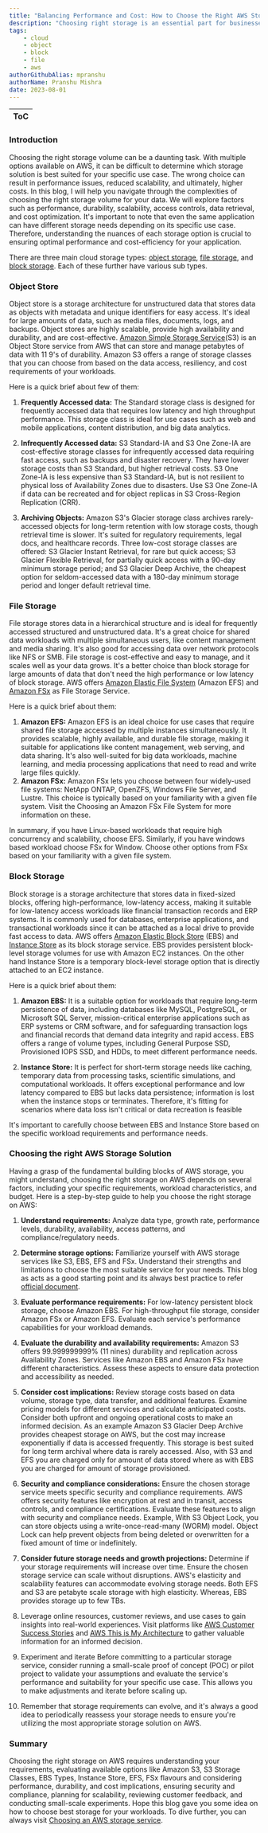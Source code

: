 ```yaml
---
title: "Balancing Performance and Cost: How to Choose the Right AWS Storage Solution for Your Applications"
description: "Choosing right storage is an essential part for businesses to keep their systems performant and cost efficient, but it can be a complex and challenging process. Here's how to do it"
tags:
    - cloud
    - object
    - block
    - file
    - aws
authorGithubAlias: mpranshu
authorName: Pranshu Mishra
date: 2023-08-01 
---
```


| ToC |
|-----|

### Introduction

Choosing the right storage volume can be a daunting task. With multiple options available on AWS, it can be difficult to determine which storage solution is best suited for your specific use case. The wrong choice can result in performance issues, reduced scalability, and ultimately, higher costs. In this blog, I will help you navigate through the complexities of choosing the right storage volume for your data. We will explore factors such as performance, durability, scalability, access controls, data retrieval, and cost optimization. It's important to note that even the same application can have different storage needs depending on its specific use case. Therefore, understanding the nuances of each storage option is crucial to ensuring optimal performance and cost-efficiency for your application.

There are three main cloud storage types: [object storage](https://aws.amazon.com/what-is/object-storage/), [file storage](https://aws.amazon.com/what-is/cloud-file-storage/), and [block storage](https://aws.amazon.com/what-is/block-storage/). Each of these further have various sub types.

### Object Store

Object store is a storage architecture for unstructured data that stores data as objects with metadata and unique identifiers for easy access. It's ideal for large amounts of data, such as media files, documents, logs, and backups. Object stores are highly scalable, provide high availability and durability, and are cost-effective. [Amazon Simple Storage Service](https://docs.aws.amazon.com/AmazonS3/latest/userguide//Welcome.html)(S3) is an Object Store service from AWS that can store and manage petabytes of data with 11 9's of durability. Amazon S3 offers a range of storage classes that you can choose from based on the data access, resiliency, and cost requirements of your workloads.

Here is a quick brief about few of them:

1. **Frequently Accessed data:** The Standard storage class is designed for frequently accessed data that requires low latency and high throughput performance. This storage class is ideal for use cases such as web and mobile applications, content distribution, and big data analytics.

2. **Infrequently Accessed data:** S3 Standard-IA and S3 One Zone-IA are cost-effective storage classes for infrequently accessed data requiring fast access, such as backups and disaster recovery. They have lower storage costs than S3 Standard, but higher retrieval costs. S3 One Zone-IA is less expensive than S3 Standard-IA, but is not resilient to physical loss of Availability Zones due to disasters. Use S3 One Zone-IA if data can be recreated and for object replicas in S3 Cross-Region Replication (CRR).

3. **Archiving Objects:** Amazon S3's Glacier storage class archives rarely-accessed objects for long-term retention with low storage costs, though retrieval time is slower. It's suited for regulatory requirements, legal docs, and healthcare records. Three low-cost storage classes are offered: S3 Glacier Instant Retrieval, for rare but quick access; S3 Glacier Flexible Retrieval, for partially quick access with a 90-day minimum storage period; and S3 Glacier Deep Archive, the cheapest option for seldom-accessed data with a 180-day minimum storage period and longer default retrieval time.

### File Storage

File storage stores data in a hierarchical structure and is ideal for frequently accessed structured and unstructured data. It's a great choice for shared data workloads with multiple simultaneous users, like content management and media sharing. It's also good for accessing data over network protocols like NFS or SMB. File storage is cost-effective and easy to manage, and it scales well as your data grows. It's a better choice than block storage for large amounts of data that don't need the high performance or low latency of block storage. AWS offers [Amazon Elastic File System](https://docs.aws.amazon.com/efs/latest/ug/whatisefs.html) (Amazon EFS) and [Amazon FSx](https://aws.amazon.com/fsx/) as File Storage Service.

Here is a quick brief about them:

1. **Amazon EFS:** Amazon EFS is an ideal choice for use cases that require shared file storage accessed by multiple instances simultaneously. It provides scalable, highly available, and durable file storage, making it suitable for applications like content management, web serving, and data sharing. It's also well-suited for big data workloads, machine learning, and media processing applications that need to read and write large files quickly.
2. **Amazon FSx:** Amazon FSx lets you choose between four widely-used file systems: NetApp ONTAP, OpenZFS, Windows File Server, and Lustre. This choice is typically based on your familiarity with a given file system. Visit the Choosing an Amazon FSx File System for more information on these.

In summary, if you have Linux-based workloads that require high concurrency and scalability, choose EFS. Similarly, if you have windows based workload choose FSx for Window. Choose other options from FSx based on your familiarity with a given file system.

### Block Storage

Block storage is a storage architecture that stores data in fixed-sized blocks, offering high-performance, low-latency access, making it suitable for low-latency access workloads like financial transaction records and ERP systems. It is commonly used for databases, enterprise applications, and transactional workloads since it can be attached as a local drive to provide fast access to data. AWS offers [Amazon Elastic Block Store](https://docs.aws.amazon.com/AWSEC2/latest/UserGuide/AmazonEBS.html) (EBS) and [Instance Store](https://docs.aws.amazon.com/AWSEC2/latest/UserGuide/InstanceStorage.html) as its block storage service. EBS provides persistent block-level storage volumes for use with Amazon EC2 instances. On the other hand Instance Store is a temporary block-level storage option that is directly attached to an EC2 instance.

Here is a quick brief about them:

1. **Amazon EBS:** It is a suitable option for workloads that require long-term persistence of data, including databases like MySQL, PostgreSQL, or Microsoft SQL Server, mission-critical enterprise applications such as ERP systems or CRM software, and for safeguarding transaction logs and financial records that demand data integrity and rapid access. EBS offers a range of volume types, including General Purpose SSD, Provisioned IOPS SSD, and HDDs, to meet different performance needs. 

2. **Instance Store:** It is perfect for short-term storage needs like caching, temporary data from processing tasks, scientific simulations, and computational workloads. It offers exceptional performance and low latency compared to EBS but lacks data persistence; information is lost when the instance stops or terminates. Therefore, it's fitting for scenarios where data loss isn't critical or data recreation is feasible

It's important to carefully choose between EBS and Instance Store based on the specific workload requirements and performance needs.

### Choosing the right AWS Storage Solution

Having a grasp of the fundamental building blocks of AWS storage, you might understand, choosing the right storage on AWS depends on several factors, including your specific requirements, workload characteristics, and budget.
Here is a step-by-step guide to help you choose the right storage on AWS:

1. **Understand requirements:** Analyze data type, growth rate, performance levels, durability, availability, access patterns, and compliance/regulatory needs.

2. **Determine storage options:** Familiarize yourself with AWS storage services like S3, EBS, EFS and FSx. Understand their strengths and limitations to choose the most suitable service for your needs. This blog as acts as a good starting point and its always best practice to refer [official document](https://aws.amazon.com/products/storage/).

3. **Evaluate performance requirements:** For low-latency persistent block storage, choose Amazon EBS. For high-throughput file storage, consider Amazon FSx or Amazon EFS. Evaluate each service's performance capabilities for your workload demands.

4. **Evaluate the durability and availability requirements:** Amazon S3 offers 99.999999999% (11 nines) durability and replication across Availability Zones. Services like Amazon EBS and Amazon FSx have different characteristics. Assess these aspects to ensure data protection and accessibility as needed.

5. **Consider cost implications:** Review storage costs based on data volume, storage type, data transfer, and additional features. Examine pricing models for different services and calculate anticipated costs. Consider both upfront and ongoing operational costs to make an informed decision. As an example Amazon S3 Glacier Deep Archive provides cheapest storage on AWS, but the cost may increase exponentially if data is accessed frequently. This storage is best suited for long term archival where data is rarely accessed. Also, with S3 and EFS you are charged only for amount of data stored where as with EBS you are charged for amount of storage provisioned.

6. **Security and compliance considerations:** Ensure the chosen storage service meets specific security and compliance requirements. AWS offers security features like encryption at rest and in transit, access controls, and compliance certifications. Evaluate these features to align with security and compliance needs. Example, With S3 Object Lock, you can store objects using a write-once-read-many (WORM) model. Object Lock can help prevent objects from being deleted or overwritten for a fixed amount of time or indefinitely.

7. **Consider future storage needs and growth projections:** Determine if your storage requirements will increase over time. Ensure the chosen storage service can scale without disruptions. AWS's elasticity and scalability features can accommodate evolving storage needs. Both EFS and S3 are petabyte scale storage with high elasticity. Whereas, EBS provides storage up to few TBs.

8. Leverage online resources, customer reviews, and use cases to gain insights into real-world experiences. Visit platforms like [AWS Customer Success Stories](https://aws.amazon.com/solutions/case-studies/) and [AWS This is My Architecture](https://aws.amazon.com/architecture/this-is-my-architecture/) to gather valuable information for an informed decision.

9. Experiment and iterate Before committing to a particular storage service, consider running a small-scale proof of concept (POC) or pilot project to validate your assumptions and evaluate the service's performance and suitability for your specific use case. This allows you to make adjustments and iterate before scaling up.

10. Remember that storage requirements can evolve, and it's always a good idea to periodically reassess your storage needs to ensure you're utilizing the most appropriate storage solution on AWS.

### Summary

Choosing the right storage on AWS requires understanding your requirements, evaluating available options like Amazon S3, S3 Storage Classes, EBS Types, Instance Store, EFS, FSx flavours and considering performance, durability, and cost implications, ensuring security and compliance, planning for scalability, reviewing customer feedback, and conducting small-scale experiments. Hope this blog gave you some idea on how to choose best storage for your workloads. To dive further, you can always visit [Choosing an AWS storage service](https://aws.amazon.com/getting-started/decision-guides/storage-on-aws-how-to-choose/).
